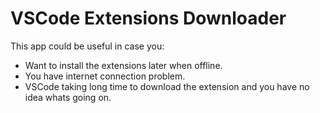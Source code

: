 # VSCode Extensions Downloader

This app could be useful in case you:

- Want to install the extensions later when offline.
- You have internet connection problem.
- VSCode taking long time to download the extension and you have no idea whats going on.
